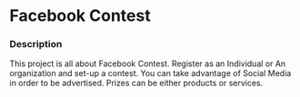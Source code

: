 # Facebook Contest


### Description
This project is all about Facebook Contest.
Register as an Individual or An organization and set-up a contest.
You can take advantage of Social Media in order to be advertised.
Prizes can be either products or services.